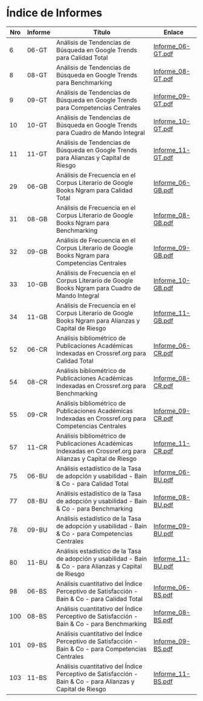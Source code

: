 # Índice de Informes

| Nro | Informe | Título | Enlace |
|---|---|---|---|
| 6 | 06-GT | Análisis de Tendencias de Búsqueda en Google Trends para Calidad Total | [Informe_06-GT.pdf](https://github.com/Wise-Connex/Management-Tools-Analysis/blob/main/Informes/Informe_06-GT.pdf) |
| 8 | 08-GT | Análisis de Tendencias de Búsqueda en Google Trends para Benchmarking | [Informe_08-GT.pdf](https://github.com/Wise-Connex/Management-Tools-Analysis/blob/main/Informes/Informe_08-GT.pdf) |
| 9 | 09-GT | Análisis de Tendencias de Búsqueda en Google Trends para Competencias Centrales | [Informe_09-GT.pdf](https://github.com/Wise-Connex/Management-Tools-Analysis/blob/main/Informes/Informe_09-GT.pdf) |
| 10 | 10-GT | Análisis de Tendencias de Búsqueda en Google Trends para Cuadro de Mando Integral | [Informe_10-GT.pdf](https://github.com/Wise-Connex/Management-Tools-Analysis/blob/main/Informes/Informe_10-GT.pdf) |
| 11 | 11-GT | Análisis de Tendencias de Búsqueda en Google Trends para Alianzas y Capital de Riesgo | [Informe_11-GT.pdf](https://github.com/Wise-Connex/Management-Tools-Analysis/blob/main/Informes/Informe_11-GT.pdf) |
| 29 | 06-GB | Análisis de Frecuencia en el Corpus Literario de Google Books Ngram para Calidad Total | [Informe_06-GB.pdf](https://github.com/Wise-Connex/Management-Tools-Analysis/blob/main/Informes/Informe_06-GB.pdf) |
| 31 | 08-GB | Análisis de Frecuencia en el Corpus Literario de Google Books Ngram para Benchmarking | [Informe_08-GB.pdf](https://github.com/Wise-Connex/Management-Tools-Analysis/blob/main/Informes/Informe_08-GB.pdf) |
| 32 | 09-GB | Análisis de Frecuencia en el Corpus Literario de Google Books Ngram para Competencias Centrales | [Informe_09-GB.pdf](https://github.com/Wise-Connex/Management-Tools-Analysis/blob/main/Informes/Informe_09-GB.pdf) |
| 33 | 10-GB | Análisis de Frecuencia en el Corpus Literario de Google Books Ngram para Cuadro de Mando Integral | [Informe_10-GB.pdf](https://github.com/Wise-Connex/Management-Tools-Analysis/blob/main/Informes/Informe_10-GB.pdf) |
| 34 | 11-GB | Análisis de Frecuencia en el Corpus Literario de Google Books Ngram para Alianzas y Capital de Riesgo | [Informe_11-GB.pdf](https://github.com/Wise-Connex/Management-Tools-Analysis/blob/main/Informes/Informe_11-GB.pdf) |
| 52 | 06-CR | Análisis bibliométrico de Publicaciones Académicas Indexadas en Crossref.org para Calidad Total | [Informe_06-CR.pdf](https://github.com/Wise-Connex/Management-Tools-Analysis/blob/main/Informes/Informe_06-CR.pdf) |
| 54 | 08-CR | Análisis bibliométrico de Publicaciones Académicas Indexadas en Crossref.org para Benchmarking | [Informe_08-CR.pdf](https://github.com/Wise-Connex/Management-Tools-Analysis/blob/main/Informes/Informe_08-CR.pdf) |
| 55 | 09-CR | Análisis bibliométrico de Publicaciones Académicas Indexadas en Crossref.org para Competencias Centrales | [Informe_09-CR.pdf](https://github.com/Wise-Connex/Management-Tools-Analysis/blob/main/Informes/Informe_09-CR.pdf) |
| 57 | 11-CR | Análisis bibliométrico de Publicaciones Académicas Indexadas en Crossref.org para Alianzas y Capital de Riesgo | [Informe_11-CR.pdf](https://github.com/Wise-Connex/Management-Tools-Analysis/blob/main/Informes/Informe_11-CR.pdf) |
| 75 | 06-BU | Análisis estadístico de la Tasa de adopción y usabilidad - Bain & Co - para Calidad Total | [Informe_06-BU.pdf](https://github.com/Wise-Connex/Management-Tools-Analysis/blob/main/Informes/Informe_06-BU.pdf) |
| 77 | 08-BU | Análisis estadístico de la Tasa de adopción y usabilidad - Bain & Co - para Benchmarking | [Informe_08-BU.pdf](https://github.com/Wise-Connex/Management-Tools-Analysis/blob/main/Informes/Informe_08-BU.pdf) |
| 78 | 09-BU | Análisis estadístico de la Tasa de adopción y usabilidad - Bain & Co - para Competencias Centrales | [Informe_09-BU.pdf](https://github.com/Wise-Connex/Management-Tools-Analysis/blob/main/Informes/Informe_09-BU.pdf) |
| 80 | 11-BU | Análisis estadístico de la Tasa de adopción y usabilidad - Bain & Co - para Alianzas y Capital de Riesgo | [Informe_11-BU.pdf](https://github.com/Wise-Connex/Management-Tools-Analysis/blob/main/Informes/Informe_11-BU.pdf) |
| 98 | 06-BS | Análisis cuantitativo del Índice Perceptivo de Satisfacción - Bain & Co - para Calidad Total | [Informe_06-BS.pdf](https://github.com/Wise-Connex/Management-Tools-Analysis/blob/main/Informes/Informe_06-BS.pdf) |
| 100 | 08-BS | Análisis cuantitativo del Índice Perceptivo de Satisfacción - Bain & Co - para Benchmarking | [Informe_08-BS.pdf](https://github.com/Wise-Connex/Management-Tools-Analysis/blob/main/Informes/Informe_08-BS.pdf) |
| 101 | 09-BS | Análisis cuantitativo del Índice Perceptivo de Satisfacción - Bain & Co - para Competencias Centrales | [Informe_09-BS.pdf](https://github.com/Wise-Connex/Management-Tools-Analysis/blob/main/Informes/Informe_09-BS.pdf) |
| 103 | 11-BS | Análisis cuantitativo del Índice Perceptivo de Satisfacción - Bain & Co - para Alianzas y Capital de Riesgo | [Informe_11-BS.pdf](https://github.com/Wise-Connex/Management-Tools-Analysis/blob/main/Informes/Informe_11-BS.pdf) |

